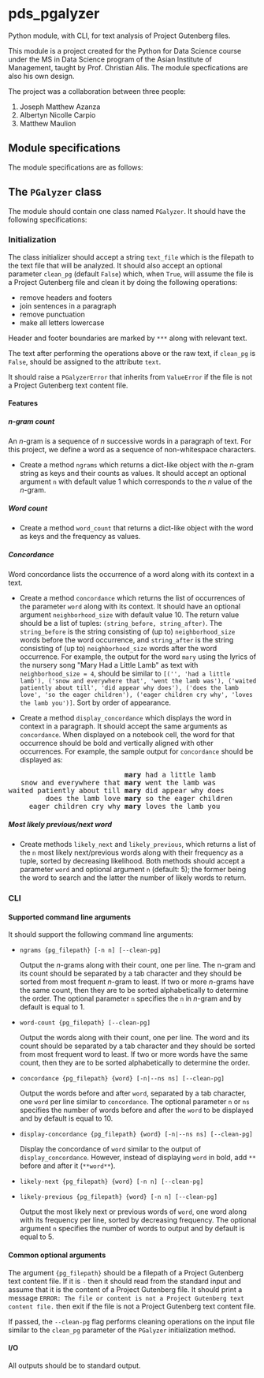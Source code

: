 # pds_pgalyzer
Python module, with CLI, for text analysis of Project Gutenberg files.

This module is a project created for the Python for Data Science course under the MS in Data Science program of the Asian Institute of Management, taught by Prof. Christian Alis. The module specfications are also his own design.

The project was a collaboration between three people:  
1. Joseph Matthew Azanza  
2. Albertyn Nicolle Carpio  
3. Matthew Maulion  

## Module specifications
The module specifications are as follows:

## The `PGalyzer` class

The module should contain one class named `PGalyzer`. It should have the following specifications:

### Initialization

The class initializer should accept a string `text_file` which is the filepath to the text file that will be analyzed. It should also accept an optional parameter `clean_pg` (default `False`) which, when `True`, will assume the file is a Project Gutenberg file and clean it by doing the following operations:

* remove headers and footers
* join sentences in a paragraph
* remove punctuation
* make all letters lowercase

Header and footer boundaries are marked by `***` along with relevant text.

The text after performing the operations above or the raw text, if `clean_pg` is `False`, should be assigned to the attribute `text`.

It should raise a `PGalyzerError` that inherits from `ValueError` if the file is not a Project Gutenberg text content file. 

#### Features

##### $n$-gram count

An $n$-gram is a sequence of $n$ successive words in a paragraph of text. For this project, we define a word as a sequence of non-whitespace characters.

* Create a method `ngrams` which returns a dict-like object with the $n$-gram string as keys and their counts as values. It should accept an optional argument `n` with default value 1 which corresponds to the $n$ value of the $n$-gram.

##### Word count

* Create a method `word_count` that returns a dict-like object with the word as keys and the frequency as values.

##### Concordance

Word concordance lists the occurrence of a word along with its context in a text.

* Create a method `concordance` which returns the list of occurrences of the parameter `word` along with its context. It should have an optional argument `neighborhood_size` with default value 10. The return value should be a list of tuples: `(string_before, string_after)`. The `string_before` is the string consisting of (up to) `neighborhood_size` words before the word occurrence, and `string_after` is the string consisting of (up to) `neighborhood_size` words after the word occurrence. For example, the output for the word `mary` using the lyrics of the nursery song "Mary Had a Little Lamb" as text with `neighborhood_size = 4`,  should be similar to `[('', 'had a little lamb'), ('snow and everywhere that', 'went the lamb was'), ('waited patiently about till', 'did appear why does'), ('does the lamb love', 'so the eager children'), ('eager children cry why', 'loves the lamb you')]`. Sort by order of appearance.

* Create a method `display_concordance` which displays the word in context in a paragraph. It should accept the same arguments as `concordance`. When displayed on a notebook cell, the word for that occurrence should be bold and vertically aligned with other occurrences. For example, the sample output for `concordance` should be displayed as:

<pre>
                            <b>mary</b> had a little lamb
   snow and everywhere that <b>mary</b> went the lamb was
waited patiently about till <b>mary</b> did appear why does
         does the lamb love <b>mary</b> so the eager children
     eager children cry why <b>mary</b> loves the lamb you
</pre>

##### Most likely previous/next word

* Create methods `likely_next` and `likely_previous`, which returns a list of the `n` most likely next/previous words along with their frequency as a tuple, sorted by decreasing likelihood. Both methods should accept a parameter `word` and optional argument `n` (default: 5); the former being the word to search and the latter the number of likely words to return.

### CLI


#### Supported command line arguments

It should support the following command line arguments:

* `ngrams {pg_filepath} [-n n] [--clean-pg]`

   Output the $n$-grams along with their count, one per line. The n-gram and its count should be separated by a tab character and they should be sorted from most frequent $n$-gram to least. If two or more $n$-grams have the same count, then they are to be sorted alphabetically to determine the order. The optional parameter `n` specifies the `n` in $n$-gram and by default is equal to 1.
   
* `word-count {pg_filepath} [--clean-pg]`

   Output the words along with their count, one per line. The word and its count should be separated by a tab character and they should be sorted from most frequent word to least. If two or more words have the same count, then they are to be sorted alphabetically to determine the order.

* `concordance {pg_filepath} {word} [-n|--ns ns] [--clean-pg]`

    Output the words before and after `word`, separated by a tab character, one `word` per line similar to `concordance`. The optional parameter `n` or `ns` specifies the number of words before and after the `word` to be displayed and by default is equal to 10.
    
* `display-concordance {pg_filepath} {word} [-n|--ns ns] [--clean-pg]`

    Display the concordance of `word` similar to the output of `display_concordance`. However, instead of displaying `word` in bold, add `**` before and after it (`**word**`).


* `likely-next {pg_filepath} {word} [-n n] [--clean-pg]`
* `likely-previous {pg_filepath} {word} [-n n] [--clean-pg]`

    Output the most likely next or previous words of `word`, one word along with its frequency per line, sorted by decreasing frequency. The optional argument `n` specifies the number of words to output and by default is equal to 5.

 
#### Common optional arguments

The argument `{pg_filepath}` should be a filepath of a Project Gutenberg text content file. If it is `-` then it should read from the standard input and assume that it is the content of a Project Gutenberg file. It should print a message `ERROR: The file or content is not a Project Gutenberg text content file.` then exit if the file is not a Project Gutenberg text content file.

If passed, the `--clean-pg` flag performs cleaning operations on the input file similar to the `clean_pg` parameter of the `PGalyzer` initialization method.

#### I/O

All outputs should be to standard output.
